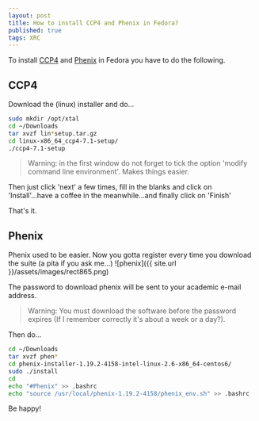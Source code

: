 ```yaml
---
layout: post
title: How to install CCP4 and Phenix in Fedora?
published: true
tags: XRC
---
```




To install [CCP4](https://www.ccp4.ac.uk/) and [Phenix](http://www.phenix-online.org/) in Fedora you have to do the following.



## CCP4

Download the (linux) installer and do...

```bash
sudo mkdir /opt/xtal
cd ~/Downloads
tar xvzf lin*setup.tar.gz
cd linux-x86_64_ccp4-7.1-setup/
./ccp4-7.1-setup
```

>Warning: in the first window do not forget to tick the option 'modify command line environment'. Makes things easier.

Then just click 'next' a few times, fill in the blanks and click on 'Install'...have a coffee in the meanwhile...and finally click on 'Finish'

That's it.

## Phenix

Phenix used to be easier. Now you gotta register every time you download the suite (a pita if you ask me...)
![phenix]({{ site.url }}/assets/images/rect865.png)

The password to download phenix will be sent to your academic e-mail address. 

> Warning: You must download the software before the password expires (If I remember correctly it's about a week or a day?). 

Then do...

```bash
cd ~/Downloads
tar xvzf phen*
cd phenix-installer-1.19.2-4158-intel-linux-2.6-x86_64-centos6/
sudo ./install
cd
echo "#Phenix" >> .bashrc 
echo "source /usr/local/phenix-1.19.2-4158/phenix_env.sh" >> .bashrc
```

Be happy!
